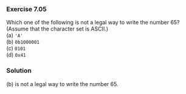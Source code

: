 ### Exercise 7.05
Which one of the following is not a legal way to write the number 65? (Assume that the character set is ASCII.)  
(a) `'A'`  
(b) `0b1000001`  
(c) `0101`  
(d) `0x41`  

### Solution
(b) is not a legal way to write the number 65.

